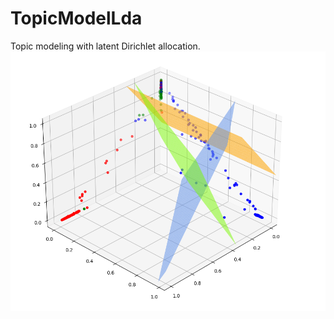 # TopicModelLda
Topic modeling with latent Dirichlet allocation.
![image-20210428210430702](pic/image-20210428210430702.png)
